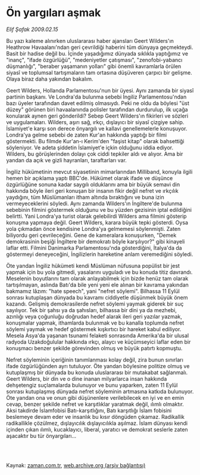 # Ön yargıları aşmak

*Elif Şafak 2009.02.15*

<td class="columnist-detail">
<p>Bu yazı kaleme alınırken uluslararası haber ajansları Geert Wilders'ın Heathrow Havaalanı'ndan geri çevrildiği haberini tüm dünyaya geçmekteydi. Basit bir hadise değil bu. İçinde yaşadığımız dünyada sıklıkla yaptığımız ve "inanç", "ifade özgürlüğü", "medeniyetler çatışması", "zenofobi-yabancı düşmanlığı", "beraber yaşamanın yolları" gibi önemli kavramlarla örülen siyasî ve toplumsal tartışmaların tam ortasına düşüveren çarpıcı bir gelişme. Olaya biraz daha yakından bakalım.</p>
<p>
<div id="haberMetinDiv">
<p>Geert Wilders, Hollanda Parlamentosu'nun bir üyesi. Aynı zamanda bir siyasî partinin başkanı. Ve Londra'da bulunma sebebi İngiliz Parlamentosu'ndan bazı üyeler tarafından davet edilmiş olmasıydı. Peki ne oldu da böylesi "üst düzey" görünen biri havaalanında polisler tarafından durdurulup, ilk uçağa konularak aynen geri gönderildi? Sebep Geert Wilders'ın fikirleri ve sözleri ve uygulamaları. Wilders, aşırı sağ, ırkçı, dışlayıcı bir siyasî çizgiye sahip. İslamiyet'e karşı son derece önyargılı ve kallavi genellemelerle konuşuyor. Londra'ya gelme sebebi de zaten Kur'an hakkında yaptığı bir filmi göstermekti. Bu filmde Kur'an-ı Kerim'den "faşist kitap" olarak bahsettiği söyleniyor. Ve adeta şiddetin İslamiyet'e içkin olduğunu iddia ediyor. Wilders, bu görüşlerinden dolayı çok ciddi tepkiler aldı ve alıyor. Ama bir yandan da açık ve gizli hayranları, taraftarları var.
<p>İngiliz hükümetinin mevcut siyasetinin mimarlarından Milliband, konuyla ilgili hemen bir açıklama yaptı BBC'de. Hükümet olarak ifade ve düşünce özgürlüğüne sonuna kadar saygılı olduklarını ama bir büyük semavi din hakkında böyle ileri geri konuşan bir insanın fikir değil nefret ve ırkçılık yaydığını, tüm Müslümanları itham altında bıraktığını ve buna izin vermeyeceklerini söyledi. Aynı zamanda Wilders'ın İngiltere'de bulunma sebebinin filmini göstermek olduğunu ve bu yüzden gezisinin iptal edildiğini belirtti. Yani Londra'ya turist olarak gelebilirdi Wilders ama filmini gösterip konuşma yapmaya değil. Geert Wilders, karara büyük tepki gösterdi. Oysa yola çıkmadan önce kendisine Londra'ya gelmemesi söylenmişti. Zaten biliyordu geri çevrileceğini. Gene de kameralara konuşurken, "Demek demokrasinin beşiği İngiltere bir demokratı böyle karşılıyor?" gibi kinayeli laflar etti. Filmini Danimarka Parlamentosu'nda gösterdiğini, İtalya'da da göstermeyi deneyeceğini, İngilizlerin hareketine anlam veremediğini söyledi.
<p>Öte yandan İngiliz hükümeti kendi Müslüman nüfusuna popülist bir jest yapmak için bu yola gitmedi, yasalarını uyguladı ve bu konuda titiz davrandı. Meselenin boyutlarını tam olarak anlayabilmek için bizde henüz tam olarak tartışılmayan, aslında Batı'da bile yeni yeni ele alınan bir kavrama yakından bakmamız lâzım: "hate speech", yani "nefret söylemi". Bilhassa 11 Eylül sonrası kutuplaşan dünyada bu kavramı ciddiyetle düşünmek büyük önem kazandı. Gelişmiş demokrasilerde nefret söylemi yaymak giderek bir suç sayılıyor. Tek bir şahsı ya da şahısları, bilhassa bir dini ya da mezhebi, azınlığı veya çoğunluğu doğrudan hedef alarak ileri geri yazılar yazmak, konuşmalar yapmak, ithamlarda bulunmak ve bu kanalla toplumda nefret söylemi yaymak ve hedef göstermek kışkırtıcı bir hareket kabul ediliyor. Mesela Asya'da yaşanan tsunami felaketi sonrasında Amerika'da bir ulusal radyoda Uzakdoğulular hakkında ırkçı, alaycı ve küçümseyici laflar eden bir konuşmacı benzer şekilde görevinden olmuş ve büyük patırtı kopmuştu.
<p>Nefret söyleminin içeriğinin tanımlanması kolay değil, zira bunun sınırları ifade özgürlüğünden ayrı tutuluyor. Öte yandan böylesine politize olmuş ve kutuplaşmış bir dünyada bu konuda uluslararası bir mutakabat sağlanmalı. Geert Wilders, bir din ve o dine inanan milyarlarca insan hakkında dehşetengiz suçlamalarda bulunuyor ve bunu yaparken, zaten 11 Eylül sonrası kutuplaşmış dünyada nefret söyleminin artmasına katkıda bulunuyor. Öte yandan ona ve onun gibi düşünenlere verilebilecek en iyi ve en emin cevap, benzer şekilde nefret ve karşıtlıklar yaratmak değil, ılımlı olmaktır. Aksi takdirde İslamfobisi Batı-karşıtlığını, Batı karşıtlığı İslam fobisini beslemeye devam eder ve insanlık bu kısır döngüden çıkamaz. Radikallik radikallikle çözülmez, dışlayıcılık dışlayıcılıkla aşılmaz. İslam dünyası kendi içinden çıkan ılımlı, kucaklayıcı, liberal, yaratıcı ve demokrat seslerle zaten aşacaktır bu tür önyargıları...</p></p></p></p></div>
</p>


<p><br>
		 </br></p></td>

Kaynak: [zaman.com.tr](http://zaman.com.tr/yazar.do?yazino=815268), [web.archive.org (arşiv bağlantısı)](http://web.archive.org/web/20120218145517/http://www.zaman.com.tr:80/yazar.do?yazino=815268)
